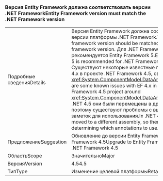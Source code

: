 ### <a name="entity-framework-version-must-match-the-net-framework-version"></a><span data-ttu-id="4bae3-101">Версия Entity Framework должна соответствовать версии .NET Framework</span><span class="sxs-lookup"><span data-stu-id="4bae3-101">Entity Framework version must match the .NET Framework version</span></span>

|   |   |
|---|---|
|<span data-ttu-id="4bae3-102">Подробные сведения</span><span class="sxs-lookup"><span data-stu-id="4bae3-102">Details</span></span>|<span data-ttu-id="4bae3-103">Версия Entity Framework должна соответствовать версии платформы .NET Framework.</span><span class="sxs-lookup"><span data-stu-id="4bae3-103">The entity framework version should be matched with the .NET framework version.</span></span> <span data-ttu-id="4bae3-104">Для .NET Framework 4.5 рекомендуется Entity Framework 5.</span><span class="sxs-lookup"><span data-stu-id="4bae3-104">Entity Framework 5 is recommended for .NET Framework 4.5.</span></span> <span data-ttu-id="4bae3-105">Существуют некоторые известные проблемы с EF 4.x в проекте .NET Framework 4.5, связанные с <xref:System.ComponentModel.DataAnnotations>.</span><span class="sxs-lookup"><span data-stu-id="4bae3-105">There are some known issues with EF 4.x in a .NET Framework 4.5 project around <xref:System.ComponentModel.DataAnnotations>.</span></span> <span data-ttu-id="4bae3-106">В .NET 4.5 они были перемещены в другую сборку, поэтому существуют проблемы с выбором заметок для использования.</span><span class="sxs-lookup"><span data-stu-id="4bae3-106">In .NET 4.5, these were moved to a different assembly, so there are issues determining which annotations to use.</span></span>|
|<span data-ttu-id="4bae3-107">Предложение</span><span class="sxs-lookup"><span data-stu-id="4bae3-107">Suggestion</span></span>|<span data-ttu-id="4bae3-108">Обновление до версии Entity Framework 5 для .NET Framework 4.5</span><span class="sxs-lookup"><span data-stu-id="4bae3-108">Upgrade to Entity Framework 5 for .NET Framework 4.5</span></span>|
|<span data-ttu-id="4bae3-109">Область</span><span class="sxs-lookup"><span data-stu-id="4bae3-109">Scope</span></span>|<span data-ttu-id="4bae3-110">Значительно</span><span class="sxs-lookup"><span data-stu-id="4bae3-110">Major</span></span>|
|<span data-ttu-id="4bae3-111">Версия</span><span class="sxs-lookup"><span data-stu-id="4bae3-111">Version</span></span>|<span data-ttu-id="4bae3-112">4.5</span><span class="sxs-lookup"><span data-stu-id="4bae3-112">4.5</span></span>|
|<span data-ttu-id="4bae3-113">Тип</span><span class="sxs-lookup"><span data-stu-id="4bae3-113">Type</span></span>|<span data-ttu-id="4bae3-114">Изменение целевой платформы</span><span class="sxs-lookup"><span data-stu-id="4bae3-114">Retargeting</span></span>|

